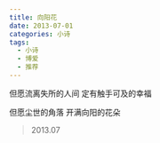 ```yaml
---
title: 向阳花
date: 2013-07-01
categories: 小诗
tags:
  - 小诗
  - 博爱
  - 推荐
---
```


但愿流离失所的人间
定有触手可及的幸福
<!--more-->
但愿尘世的角落
开满向阳的花朵

> 2013.07